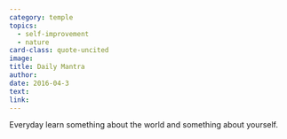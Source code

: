 ```yaml
---
category: temple
topics:
  - self-improvement
  - nature
card-class: quote-uncited
image:
title: Daily Mantra
author:
date: 2016-04-3
text:
link:
---
```

Everyday learn something about the world and something about yourself.

